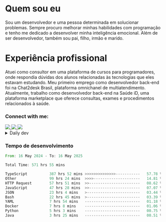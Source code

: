 # Quem sou eu
Sou um desenvolvedor e uma pessoa determinada em solucionar problemas. Sempre procuro melhorar minhas habilidades com programação e tenho me dedicado a desenvolver minha inteligência emocional. Além de ser desenvolvedor, também sou pai, filho, irmão e marido.

# Experiência profissional
Atuei como consultor em uma plataforma de cursos para programadores, onde respondia dúvidas dos alunos relacionadas às tecnologias que eles estavam estudando.
Meu primeiro emprego como desenvolvedor back-end foi na Chat2desk Brasil, plataforma omnichanel de multiatendimento.
Atualmente, trabalho como desenvolvedor back-end na Saúde iD, uma plataforma marketplace que oferece consultas, exames e procedimentos relacionados à saúde.

### Connect with me:
<a href="https://www.linkedin.com/in/theusmoreira" target="_blank" >
<img src="https://img.shields.io/badge/linkedin-%230077B5.svg?&style=for-the-badge&logo=linkedin&logoColor=white ">
</a>
<a href="https://www.instagram.com/matheus.s.moreira/" target="_blank">
<img src="https://img.shields.io/badge/instagram-%23E4405F.svg?&style=for-the-badge&logo=instagram&logoColor=white">
</a>
<a href="mailto:matheussm301@gmail.com"  target="_blank">
<img src="https://img.shields.io/badge/gmail-%23E4405F.svg?&style=for-the-badge&logo=gmail&logoColor=white">
</a>


<details>
  <summary>Daily dev </summary>
<p>
  <a href="https://app.daily.dev/matheussantos"><img src="https://github.com/matheus-santos-moreira/matheus-santos-moreira/blob/master/devcard.svg" width="200" alt="Matheus Santos's Dev Card"/></a>
 </p>
</details>

<h3>Tempo de desenvolvimento</h3>

<!--START_SECTION:waka-->

```rust
From: 16 May 2024 - To: 16 May 2025

Total Time: 571 hrs 55 mins

TypeScript          387 hrs 52 mins >>>>>>>>>>>>>>-----------   57.78 %
Other               99 hrs 24 mins  >>>>---------------------   14.81 %
HTTP Request        57 hrs 51 mins  >>-----------------------   08.62 %
JavaScript          47 hrs 28 mins  >>-----------------------   07.07 %
JSON                23 hrs 4 mins   >------------------------   03.44 %
Bash                22 hrs 45 mins  >------------------------   03.39 %
YAML                7 hrs 54 mins   -------------------------   01.18 %
Docker              7 hrs 8 mins    -------------------------   01.06 %
Python              5 hrs 3 mins    -------------------------   00.75 %
Java                3 hrs 25 mins   -------------------------   00.51 %
```

<!--END_SECTION:waka-->

